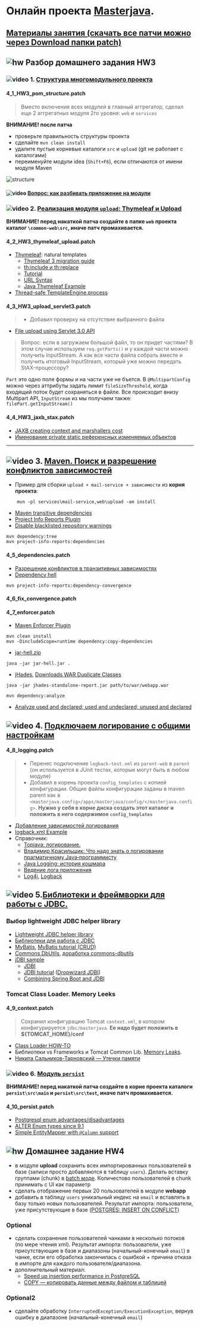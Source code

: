 # Онлайн проекта  <a href="https://github.com/JavaWebinar/masterjava">Masterjava</a>.

## [Материалы занятия (скачать все патчи можно через Download папки patch)](https://drive.google.com/drive/u/0/folders/0B9Ye2auQ_NsFVDNRNHpGU2NmcEk) 

## ![hw](https://cloud.githubusercontent.com/assets/13649199/13672719/09593080-e6e7-11e5-81d1-5cb629c438ca.png) Разбор домашнего задания HW3

### ![video](https://cloud.githubusercontent.com/assets/13649199/13672715/06dbc6ce-e6e7-11e5-81a9-04fbddb9e488.png) 1. <a href="https://drive.google.com/open?id=0B9Ye2auQ_NsFOFFNYzB6VGdma2c">Структура многомодульного проекта</a>
#### 4_1_HW3_pom_structure.patch
> Вместо включения всех модулей в главный аггрегатор, сделал еще 2 аггрегатных модуля 2го уровня: `web` и `services`

**ВНИМАНИЕ! после патча**
  - проверьте правильность структуры проекта
  - сделайте `mvn clean install`
  - удалите пустые корневые каталоги `src` и `upload` (git не работает с каталогами)
  - переименуйте модули idea (`Shift+F6`), если отличаются от имени модуля Maven

![structure](https://user-images.githubusercontent.com/11200258/32416643-928c4e34-c25d-11e7-832d-0f72dc1f8760.png)

#### ![video](https://cloud.githubusercontent.com/assets/13649199/13672715/06dbc6ce-e6e7-11e5-81a9-04fbddb9e488.png) [Вопрос: как разбивать приложение на модули](https://drive.google.com/open?id=0B9Ye2auQ_NsFTm5FX1ZZeTFpYU0)
### ![video](https://cloud.githubusercontent.com/assets/13649199/13672715/06dbc6ce-e6e7-11e5-81a9-04fbddb9e488.png) 2. <a href="https://drive.google.com/open?id=0B9Ye2auQ_NsFMHNBcVZ3eHlqblk">Реализация модуля `upload`: Thymeleaf и Upload</a>
**ВНИМАНИЕ! перед накаткой патча создайте в папке `web` проекта каталог `\common-web\src`, иначе патч промахивается.**
#### 4_2_HW3_thymeleaf_upload.patch
- <a href="http://www.thymeleaf.org/">Thymeleaf</a>:  natural templates
   - <a href="http://www.thymeleaf.org/doc/articles/thymeleaf3migration.html">Thymeleaf 3 migration guide</a>
   - <a href="http://www.thymeleaf.org/doc/articles/layouts.html">th:include и th:replace</a>
   - <a href="http://www.thymeleaf.org/doc/tutorials/3.0/usingthymeleaf.html#conditional-expressions">Tutorial</a>
   - <a href="http://www.thymeleaf.org/doc/articles/standardurlsyntax.html">URL Syntax</a>
   - <a href="http://www.concretepage.com/thymeleaf/java-thymeleaf-example-getting-started-with-thymeleaf">Java Thymeleaf Example</a>
- [Thread-safe TemplateEngine.process](http://stackoverflow.com/a/23007118/548473)

#### 4_3_HW3_upload_servlet3.patch
> - Добавил проверку на отсутствие выбранного файла

- [File upload using Servlet 3.0 API](http://www.ewebtutorials.com/file-upload-using-servlet-3-0-api-in-java.html)

> Вопрос: если в загружаем большой файл, то он придет частями? В этом случае используем `req.getParts()` и у каждой части можно получить InputStream. А как все части файла собрать вместе и получить итоговый InputStream, который уже можно передать StAX-процессору?

`Part` это одно поле формы и на части уже не бъется. В `@MultipartConfig` можно через аттрибуты задать лимит `fileSizeThreshold`,  когда входящий поток будет сохраняться в файле. Все происходит внизу Multipart API, `InputStream` из мы получаем также: `filePart.getInputStream()`

#### 4_4_HW3_jaxb_stax.patch
- [JAXB creating context and marshallers cost](https://stackoverflow.com/a/7400735/548473)
- [Именование private static референсных изменяемых объектов](https://google.github.io/styleguide/javaguide.html#s5.2.4-constant-names)

----------------
## ![video](https://cloud.githubusercontent.com/assets/13649199/13672715/06dbc6ce-e6e7-11e5-81a9-04fbddb9e488.png) 3. [Maven. Поиск и разрешение конфликтов зависимостей](https://drive.google.com/file/d/0B9Ye2auQ_NsFbFFpWWFzRWE3ekU)
- Пример для сборки `upload + mail-service + зависимости` из **корня проекта**:
```
    mvn -pl services\mail-service,web\upload -am install
```    
- <a href="https://maven.apache.org/guides/introduction/introduction-to-dependency-mechanism.html">Maven transitive dependencies</a>
- <a href="https://maven.apache.org/components/plugins/maven-project-info-reports-plugin/">Project Info Reports Plugin</a>
- <a href="http://stackoverflow.com/questions/28098566/maven-site-warning-the-repository-url-https-maven-repository-dev-java-net-no/40040093#40040093">Disable blacklisted repository warnings</a>
```
mvn dependency:tree
mvn project-info-reports:dependencies
```
#### 4_5_dependencies.patch

- <a href="https://habrahabr.ru/company/jugru/blog/191246/">Разрешение конфликтов в транзитивных зависимостях</a>
- <a href="https://ru.wikipedia.org/wiki/Dependency_hell">Dependency hell</a>
```
mvn project-info-reports:dependency-convergence
```
#### 4_6_fix_convergence.patch
#### 4_7_enforcer.patch
- <a href="http://maven.apache.org/enforcer/maven-enforcer-plugin/">Maven Enforcer Plugin</a>
```
mvn clean install
mvn -DincludeScope=runtime dependency:copy-dependencies
```
- <a href="https://storage.googleapis.com/google-code-archive-downloads/v2/code.google.com/javaway/jar-hell.zip">jar-hell.zip</a>
```
java -jar jar-hell.jar .
```
- <a href="http://jhades.github.io/">jHades</a>, [Downloads WAR Duplicate Classes](http://jhades.github.io/downloads.html)
```
java -jar jhades-standalone-report.jar path/to/war/webapp.war
```
```
mvn dependency:analyze
```
- <a href="https://maven.apache.org/plugins/maven-dependency-plugin/analyze-mojo.html">Analyze used and declared; used and undeclared; unused and declared</a>

## ![video](https://cloud.githubusercontent.com/assets/13649199/13672715/06dbc6ce-e6e7-11e5-81a9-04fbddb9e488.png) 4. <a href="https://drive.google.com/open?id=0B9Ye2auQ_NsFSTR0cTl4NjE1OEE">Подключаем логирование с общими настройкам</a>
#### 4_8_logging.patch
> - Перенес подключение `logback-test.xml` из `parent-web` в `parent` (он используется в JUnit тестах, которые могут быть в любом модуле)
> - Добавил в корень проекта `config_templates` с копией конфигурации. 
Общие файлы конфигурации заданы в maven parent как в `<masterjava.config>/apps/masterjava/config/</masterjava.config>`.
**Нужно у себя в корне диска создать этот каталог и положить в него содержимое `config_templates`**

- <a href="http://www.slf4j.org/legacy.html">Добавление зависимостей логирования</a>
- <a href="https://www.mkyong.com/logging/logback-xml-example">logback.xml Example</a>
- Справочник:
  - <a href="https://drive.google.com/open?id=0B9Ye2auQ_NsFaTdYUnpLNFFUeXM">Topjava: логирование.</a>
  - <a href="https://www.youtube.com/watch?v=j-i3NQiKbcc">Владимир Красильщик: Что надо знать о логировании прагматичному Java‑программисту</a>  
  - <a href="http://habrahabr.ru/post/113145/">Java Logging: история кошмара</a>
  - <a href="http://skipy.ru/useful/logging.html">Ведение лога приложения</a>
  - <a href="http://logging.apache.org/log4j/2.x/index.html">Log4j</a>, <a href="http://logback.qos.ch/">Logback</a>

## ![video](https://cloud.githubusercontent.com/assets/13649199/13672715/06dbc6ce-e6e7-11e5-81a9-04fbddb9e488.png) 5.<a href="https://drive.google.com/open?id=0B9Ye2auQ_NsFelc3S1RTWEx6VjA">Библиотеки и фреймворки для работы с JDBC.</a>

### Выбор lightweight JDBC helper library
- <a href="http://stackoverflow.com/questions/7137929/lightweight-jdbc-helper-library-alternative-to-apache-commons-dbutils">Lightweight JDBC helper library</a>
- <a href="https://habrahabr.ru/company/luxoft/blog/280784/#ii5">Библиотеки для работа с JDBC</a>
- <a href="http://www.mybatis.org/mybatis-3/">MyBatis</a>, <a href="http://sivalabs.in/2012/10/mybatis-tutorial-part-2-crud-operations-using-annotations/">MyBatis tutorial (CRUD)</a>
- <a href="https://commons.apache.org/proper/commons-dbutils/">Commons DbUtils</a>, <a href="https://habrahabr.ru/post/183204/">доработка commons-dbutils</a>
- <a href="http://stackoverflow.com/a/6258793/548473">jDBI sample</a>
   - <a href="http://jdbi.org/">JDBI</a>
   - <a href="http://zetcode.com/db/jdbi/">JDBI tutorial</a> (<a href="http://www.dropwizard.io/0.7.1/docs/manual/jdbi.html">Dropwizard JDBI</a>)
   - [Combining Spring Boot and JDBI](https://www.sitepoint.com/combining-spring-boot-and-jdbi)

### Tomcat Class Loader. Memory Leeks
#### 4_9_context.patch
> Cохранил конфигурацию Tomcat `context.xml`, в котором конфигурируется `jdbc/masterjava`. **Ее надо будет положить в ${TOMCAT_HOME}/conf**

- <a href="https://tomcat.apache.org/tomcat-8.0-doc/class-loader-howto.html">Class Loader HOW-TO</a>
- Библиотеки vs Frameworks и Tomcat Common Lib. <a href="https://habrahabr.ru/post/222443/">Memory Leaks</a>. 
- <a href="https://www.youtube.com/watch?v=sSmQ6W-ovZE">Никита Сальников-Тарновский — Утечки памяти</a>

### ![video](https://cloud.githubusercontent.com/assets/13649199/13672715/06dbc6ce-e6e7-11e5-81a9-04fbddb9e488.png) 6. <a href="https://drive.google.com/file/d/0B9Ye2auQ_NsFa1JVQmRhQVdYdzA">Модуль `persist`</a>
**ВНИМАНИЕ! перед накаткой патча создайте в корне проекта каталоги `persist\src\main` и `persist\src\test`, иначе патч промахивается.**
#### 4_10_persist.patch
- <a href="http://stackoverflow.com/a/2322214/548473">Postgresql enum advantages/disadvantages</a>
- <a href="http://stackoverflow.com/a/7834949/548473">ALTER Enum types since 9.1</a>
- <a href="https://gitlab.com/rbertoncelj/jdbi-entity-mapper">Simple EntityMapper with `@Column` support</a>

## ![hw](https://cloud.githubusercontent.com/assets/13649199/13672719/09593080-e6e7-11e5-81d1-5cb629c438ca.png) Домашнее задание HW4
- в модуле **upload** сохранить всех импортированных пользователей в базе (записи просто добавляются в таблицу `users`). Делать вставку группами (chunk) в [batch моде](http://jdbi.org/sql_object_api_batching/). Количестово пользователей в chunk принимать с UI как параметр
- сделать отображение первых 20 пользователей в модуле **webapp**
- добавить в таблицу `users` уникальный индекс на `email` и вставлять в базу только новых пользователей. Результат импорта: пользователи, уже присутствующие в базе ([POSTGRES: INSERT ON CONFLICT](https://habrahabr.ru/post/264281/))

### Optional
- сделать сохранение пользователей чанками в несколько потоков (по мере чтения xml). Результат импорта: пользователи, уже присутствующие в базе и диапазоны (начальный-конечный `email`) в чанке,
если его обработка закончилась с ошибкой + причина отказа в импорте для каждого пользователя/диапазона. 
- дополнительный материал:
  - [Speed up insertion performance in PostgreSQL](http://stackoverflow.com/a/12207237/548473)
  - [COPY — копировать данные между файлом и таблицей](https://postgrespro.ru/docs/postgrespro/9.6/sql-copy)

### Optional2
- сделайте обработку `InterruptedException/ExecutionException`, вернув ошибку в диапазоне (начальный-конечный `email`)
